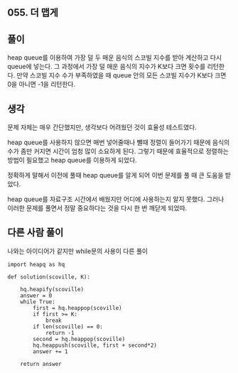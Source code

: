 ## 055. 더 맵게

## 풀이

heap queue를 이용하여 가장 덜 두 매운 음식의 스코빌 지수를 받아 계산하고 다시 queue에 넣는다. 그 과정에서 가장 덜 매운 음식의 지수가 K보다 크면 횟수를 리턴한다. 만약 스코빌 지수 수가 부족하였을 때 queue 안의 모든 스코빌 지수가 K보다 크면 0을 아니면 -1을 리턴한다.

## 생각

문제 자체는 매우 간단했지만, 생각보다 어려웠던 것이 효율성 테스트였다.

heap queue를 사용하지 않으면 매번 넣어줄때나 뺄때 정렬이 들어가기 때문에 음식의 수가 좀만 커지면 시간이 엄청 많이 소요하게 된다.
그렇기 때문에 효율적으로 정렬하는 방법이 필요했고 heap queue를 이용하게 되었다.

정확하게 말해서 이전에 풀때 heap queue를 알게 되어 이번 문제를 풀 때 큰 도움을 받았다.

heap queue를 자료구조 시간에서 배웠지만 어디에 사용하는지 알지 못했다.
그러나 이러한 문제를 풀면서 정말 중요하다는 것을 다시 한 번 깨닫게 되었따.

## 다른 사람 풀이
나와는 아이디어가 같지만 while문의 사용이 다른 풀이
```
import heapq as hq

def solution(scoville, K):

    hq.heapify(scoville)
    answer = 0
    while True:
        first = hq.heappop(scoville)
        if first >= K:
            break
        if len(scoville) == 0:
            return -1
        second = hq.heappop(scoville)
        hq.heappush(scoville, first + second*2)
        answer += 1  

    return answer
```
